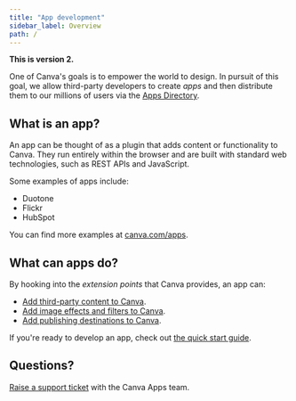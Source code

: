 ```yaml
---
title: "App development"
sidebar_label: Overview
path: /
---
```


**This is version 2.**

One of Canva's goals is to empower the world to design. In pursuit of this goal, we allow third-party developers to create _apps_ and then distribute them to our millions of users via the [Apps Directory](https://canva.com/apps).

## What is an app?

An app can be thought of as a plugin that adds content or functionality to Canva. They run entirely within the browser and are built with standard web technologies, such as REST APIs and JavaScript.

Some examples of apps include:

- Duotone
- Flickr
- HubSpot

You can find more examples at [canva.com/apps](https://canva.com/apps).

## What can apps do?

By hooking into the _extension points_ that Canva provides, an app can:

- [Add third-party content to Canva](content-extensions.md).
- [Add image effects and filters to Canva](editing-extensions.md).
- [Add publishing destinations to Canva](publish-extensions.md).

If you're ready to develop an app, check out [the quick start guide](quick-start.md).

## Questions?

[Raise a support ticket](https://canvadev.atlassian.net/servicedesk/customer/portal/8) with the Canva Apps team.
